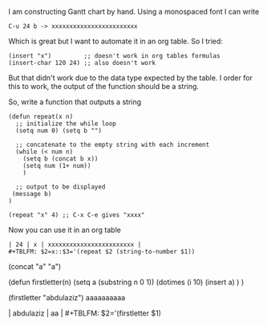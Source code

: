 

I am constructing Gantt chart by hand. Using a monospaced font I can write

```
C-u 24 b -> xxxxxxxxxxxxxxxxxxxxxxxx
```

Which is great but I want to automate it in an org table.  So I tried:

``` elisp
(insert "x")         ;; doesn't work in org tables formulas
(insert-char 120 24) ;; also doesn't work
```

But that didn't work due to the data type expected by the table. I order for this to work, the output of the function should be a string. 

So, write a function that outputs a string

``` elisp
(defun repeat(x n)
  ;; initialize the while loop
  (setq num 0) (setq b "")

  ;; concatenate to the empty string with each increment
  (while (< num n)
    (setq b (concat b x))
    (setq num (1+ num))
    )

  ;; output to be displayed
 (message b)
)

(repeat "x" 4) ;; C-x C-e gives "xxxx"
```

Now you can use it in an org table


```
| 24 | x | xxxxxxxxxxxxxxxxxxxxxxxx |
#+TBLFM: $2=x::$3='(repeat $2 (string-to-number $1))
```

(concat "a" "a")


(defun firstletter(n)
(setq a (substring n 0 1))
(dotimes (i 10) (insert a)
    )
    )

(firstletter "abdulaziz")
aaaaaaaaaa
    
| abdulaziz | aa |
#+TBLFM: $2='(firstletter $1)

